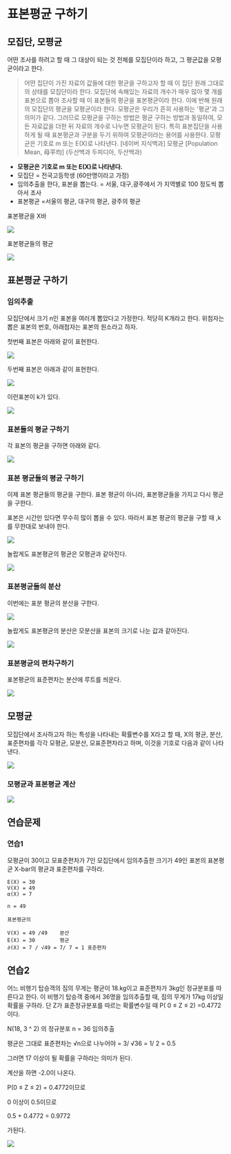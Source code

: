 # 표본평균 구하기 



## 모집단, 모평균

어떤 조사를 하려고 할 때 그 대상이 되는 것 전체를 모집단이라 하고, 그 평균값을 모평균이라고 한다.


> 어떤 집단이 가진 자료의 값들에 대한 평균을 구하고자 할 때 이 집단 원래 그대로의 상태를 모집단이라 한다. 모집단에 속해있는 자료의 개수가 매우 많아 몇 개를 표본으로 뽑아 조사할 때 이 표본들의 평균을 표본평균이라 한다. 이에 반해 원래의 모집단의 평균을 모평균이라 한다. 모평균은 우리가 흔히 사용하는 '평균'과 그 의미가 같다. 그러므로 모평균을 구하는 방법은 평균 구하는 방법과 동일하여, 모든 자료값을 더한 뒤 자료의 개수로 나누면 모평균이 된다. 특히 표본집단을 사용하게 될 때 표본평균과 구분을 두기 위하여 모평균이라는 용어를 사용한다. 모평균은 기호로 m 또는 E(X)로 나타낸다.
[네이버 지식백과] 모평균 [Population Mean, 母平均] (두산백과 두피디아, 두산백과)



*  **모평균은 기호로 m 또는 E(X)로 나타낸다.**
* 모집단 = 전국고등학생 (60만명이라고 가정) 
* 임의추출을 한다, 표본을 뽑는다. = 서울, 대구,광주에서 가 지역별로 100 정도씩 뽑아서 조사 
* 표본평균 =서울의 평균, 대구의 평균, 광주의 평균 



표본평균을 X바 


![](../.gitbook/assets/samplemean/sm01.png)


표본평균들의 평균 


![](../.gitbook/assets/samplemean/sm02.png)



## 표본평균 구하기
### 임의추출 

모집단에서 크기 n인 표본을 여러개 뽑았다고 가정한다. 적당히  K개라고 한다. 위첨자는 뽑은 표본의 번호, 아래첨자는 표본의 원소라고 하자. 

첫번째 표본은 아래와 같이 표현한다. 



![](../.gitbook/assets/samplemean/sm03.png)


두번째 표본은 아래과 같이 표현한다. 


![](../.gitbook/assets/samplemean/sm04.png)



이런표본이 k가 있다. 


![](../.gitbook/assets/samplemean/sm05.png)



### 표본들의 평균 구하기 
각 표본의 평균을 구하면 아래와 같다. 


![](../.gitbook/assets/samplemean/sm06.png)



### 표본 평균들의 평균 구하기
이제 표본 평균들의 평균을 구한다.  표본 평균이 아니라, 표본평균들을 가지고 다시 평균을 구한다. 

표본은 시간만 있다면 무수히 많이 뽑을 수 있다. 따라서 표본 평균의 평균을 구할 때 ,k를 무한대로 보내야 한다.  


![](../.gitbook/assets/samplemean/sm07.png)



놀랍게도 표본평균의 평균은 모평균과 같아진다. 


![](../.gitbook/assets/samplemean/sm08.png)




### 표본평균들의 분산 
이번에는 표분 평균의 분산을 구한다. 

![](../.gitbook/assets/samplemean/sm09.png)


놀랍게도 표본평균의 분산은 모분산을 표본의 크기로 나눈 값과 같아진다. 


![](../.gitbook/assets/samplemean/sm10.png)






### 표본평균의 편차구하기 
표본평균의 표준편차는 분산에 루트를 씌운다.




![](../.gitbook/assets/samplemean/sm11.png)




## 모평균
모집단에서 조사하고자 하는 특성을 나타내는 확률변수를 X라고 할 때, X의 평균, 분산, 표준편차를 각각 모평균, 모분산, 모표준편차라고 하며, 이것을 기호로 다음과 같이 나타낸다. 


![](../.gitbook/assets/samplemean/sm12.png)


### 모평균과 표본평균 계산 

![](../.gitbook/assets/samplemean/sm13.png)




## 연습문제 
### 연습1
모평균이 30이고 모표준편차가 7인 모집단에서 임의추출한 크기가 49인 표본의 표본평균 X-bar의 평균과 표준편차를 구하라. 



```
E(X) = 30
V(X) = 49
α(X) = 7

n = 49

표본평균의 

V(X) = 49 /49    분산 
E(X) = 30        평균
∂(X) = 7 / √49 = 7/ 7 = 1 표준편차 
```





## 연습2 
어느 비행기 탑승객의 짐의 무게는 평균이 18.kg이고 표준편차가 3kg인 정규분포를 따른다고 한다. 이 비행기 탑승객 중에서 36명을 임의추출할 때, 짐의 무게가 17kg 이상일 확률을 구하라. 
단 Z가 표준정규분포를 따르는 확률변수일 때 P( 0 ≤ Z ≤ 2) =0.4772이다. 


N(18, 3 ^ 2) 의 정규분포 
n = 36 임의추출 


평균은 그대로 
표준편차는  √n으로 나누어야  =  3/ √36 = 1/ 2 = 0.5


그러면 17 이상이 될 확률을 구하라는 의미가 된다. 

계산을 하면 -2.0이 나온다. 

P(0 ≤ Z  ≤  2) = 0.4772이므로 

0 이상이 0.5이므로 

0.5 + 0.4772 =  0.9772 

가된다. 



![](../.gitbook/assets/samplemean/sm14.png)
